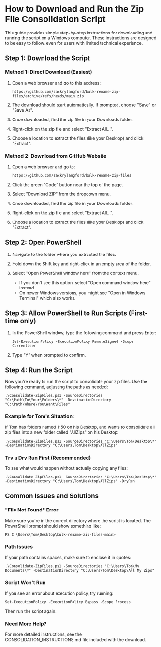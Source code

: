# How to Download and Run the Zip File Consolidation Script

This guide provides simple step-by-step instructions for downloading and running the script on a Windows computer. These instructions are designed to be easy to follow, even for users with limited technical experience.

## Step 1: Download the Script

### Method 1: Direct Download (Easiest)

1. Open a web browser and go to this address:
   ```
   https://github.com/zackrylangford/bulk-rename-zip-files/archive/refs/heads/main.zip
   ```

2. The download should start automatically. If prompted, choose "Save" or "Save As".

3. Once downloaded, find the zip file in your Downloads folder.

4. Right-click on the zip file and select "Extract All...".

5. Choose a location to extract the files (like your Desktop) and click "Extract".

### Method 2: Download from GitHub Website

1. Open a web browser and go to:
   ```
   https://github.com/zackrylangford/bulk-rename-zip-files
   ```

2. Click the green "Code" button near the top of the page.

3. Select "Download ZIP" from the dropdown menu.

4. Once downloaded, find the zip file in your Downloads folder.

5. Right-click on the zip file and select "Extract All...".

6. Choose a location to extract the files (like your Desktop) and click "Extract".

## Step 2: Open PowerShell

1. Navigate to the folder where you extracted the files.

2. Hold down the Shift key and right-click in an empty area of the folder.

3. Select "Open PowerShell window here" from the context menu.
   - If you don't see this option, select "Open command window here" instead.
   - On newer Windows versions, you might see "Open in Windows Terminal" which also works.

## Step 3: Allow PowerShell to Run Scripts (First-time only)

1. In the PowerShell window, type the following command and press Enter:
   ```
   Set-ExecutionPolicy -ExecutionPolicy RemoteSigned -Scope CurrentUser
   ```

2. Type "Y" when prompted to confirm.

## Step 4: Run the Script

Now you're ready to run the script to consolidate your zip files. Use the following command, adjusting the paths as needed:

```
.\Consolidate-ZipFiles.ps1 -SourceDirectories "C:\Path\To\Your\Folders\*" -DestinationDirectory "C:\Path\Where\You\Want\Files"
```

### Example for Tom's Situation:

If Tom has folders named 1-50 on his Desktop, and wants to consolidate all zip files into a new folder called "AllZips" on his Desktop:

```
.\Consolidate-ZipFiles.ps1 -SourceDirectories "C:\Users\Tom\Desktop\*" -DestinationDirectory "C:\Users\Tom\Desktop\AllZips"
```

### Try a Dry Run First (Recommended)

To see what would happen without actually copying any files:

```
.\Consolidate-ZipFiles.ps1 -SourceDirectories "C:\Users\Tom\Desktop\*" -DestinationDirectory "C:\Users\Tom\Desktop\AllZips" -DryRun
```

## Common Issues and Solutions

### "File Not Found" Error
Make sure you're in the correct directory where the script is located. The PowerShell prompt should show something like:
```
PS C:\Users\Tom\Desktop\bulk-rename-zip-files-main>
```

### Path Issues
If your path contains spaces, make sure to enclose it in quotes:
```
.\Consolidate-ZipFiles.ps1 -SourceDirectories "C:\Users\Tom\My Documents\*" -DestinationDirectory "C:\Users\Tom\Desktop\All My Zips"
```

### Script Won't Run
If you see an error about execution policy, try running:
```
Set-ExecutionPolicy -ExecutionPolicy Bypass -Scope Process
```
Then run the script again.

### Need More Help?
For more detailed instructions, see the CONSOLIDATION_INSTRUCTIONS.md file included with the download.